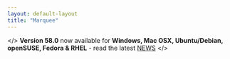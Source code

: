 ```yaml
---
layout: default-layout
title: "Marquee"
---
```


</> **Version 58.0** now available for **Windows, Mac OSX, Ubuntu/Debian, openSUSE, Fedora & RHEL** - read the latest [NEWS](/index.html#news "latest News") </>